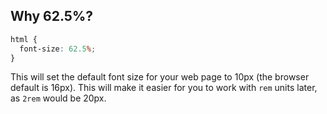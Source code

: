 ## Why 62.5%?

```css
html {
  font-size: 62.5%;
}
```

This will set the default font size for your web page to 10px (the browser default is 16px).
This will make it easier for you to work with `rem` units later, as `2rem` would be 20px.